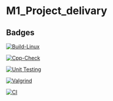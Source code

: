 # M1_Project_delivary

## Badges

[![Build-Linux](https://github.com/surendrakumar3010/M1_Project_delivary/actions/workflows/Build.yml/badge.svg)](https://github.com/surendrakumar3010/M1_Project_delivary/actions/workflows/Build.yml)

[![Cpp-Check](https://github.com/surendrakumar3010/M1_Project_delivary/actions/workflows/Cpp.yml/badge.svg)](https://github.com/surendrakumar3010/M1_Project_delivary/actions/workflows/Cpp.yml)

[![Unit Testing](https://github.com/surendrakumar3010/M1_Project_delivary/actions/workflows/Unit.yml/badge.svg)](https://github.com/surendrakumar3010/M1_Project_delivary/actions/workflows/Unit.yml)

[![Valgrind](https://github.com/surendrakumar3010/M1_Project_delivary/actions/workflows/Val.yml/badge.svg)](https://github.com/surendrakumar3010/M1_Project_delivary/actions/workflows/Val.yml)

[![CI](https://github.com/surendrakumar3010/M1_Project_delivary/actions/workflows/main.yml/badge.svg)](https://github.com/surendrakumar3010/M1_Project_delivary/actions/workflows/main.yml)
